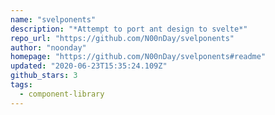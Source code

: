 ```yaml
---
name: "svelponents"
description: "*Attempt to port ant design to svelte*"
repo_url: "https://github.com/N00nDay/svelponents"
author: "noonday"
homepage: "https://github.com/N00nDay/svelponents#readme"
updated: "2020-06-23T15:35:24.109Z"
github_stars: 3
tags: 
  - component-library
---
```

